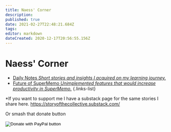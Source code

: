 ```yaml
---
title: Naess' Corner
description: 
published: true
date: 2021-02-27T22:48:21.684Z
tags: 
editor: markdown
dateCreated: 2020-12-17T20:56:55.156Z
---
```


# Naess' Corner
- [Daily Notes *Short stories and insights I acquired on my learning journey.*](https://www.supermemo.wiki/en/blogs/naess/dailynotes)
- [Future of SuperMemo *Unimplemented features that would increase productivity in SuperMemo.*](https://www.supermemo.wiki/en/blogs/naess/futureofsupermemo)
{.links-list}

*If you want to support me I have a substack page for the same stories I share here. 
https://storyofthecollective.substack.com/

Or smash that donate button

<form action="https://www.paypal.com/donate" method="post" target="_top">
<input type="hidden" name="hosted_button_id" value="9YL44U9EAS9C8" />
<input type="image" src="https://www.paypalobjects.com/en_US/i/btn/btn_donate_LG.gif" border="0" name="submit" title="PayPal - The safer, easier way to pay online!" alt="Donate with PayPal button" />
<img alt="" border="0" src="https://www.paypal.com/en_FI/i/scr/pixel.gif" width="1" height="1" />
</form>

